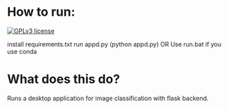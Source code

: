 # How to run:

[![GPLv3 license](https://img.shields.io/badge/License-GPLv3-blue.svg)](http://perso.crans.org/besson/LICENSE.html)

install requirements.txt
 run appd.py (python appd.py)
OR Use run.bat if you use conda

# What does this do?
Runs a desktop application for image classification with flask backend.
